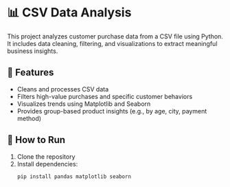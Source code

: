 # 📊 CSV Data Analysis

This project analyzes customer purchase data from a CSV file using Python. It includes data cleaning, filtering, and visualizations to extract meaningful business insights.

## 🔧 Features

- Cleans and processes CSV data
- Filters high-value purchases and specific customer behaviors
- Visualizes trends using Matplotlib and Seaborn
- Provides group-based product insights (e.g., by age, city, payment method)

## 🧪 How to Run

1. Clone the repository
2. Install dependencies:
   ```bash
   pip install pandas matplotlib seaborn
   
  

